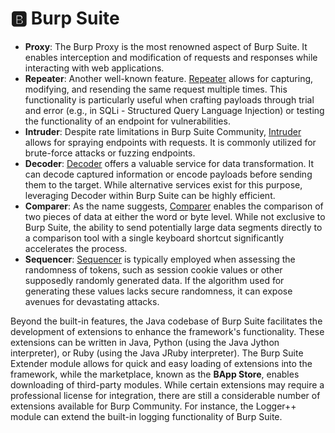 # 🅱️ Burp Suite

* **Proxy**: The Burp Proxy is the most renowned aspect of Burp Suite. It enables interception and modification of requests and responses while interacting with web applications.
* **Repeater**: Another well-known feature. [Repeater](https://tryhackme.com/room/burpsuiterepeater) allows for capturing, modifying, and resending the same request multiple times. This functionality is particularly useful when crafting payloads through trial and error (e.g., in SQLi - Structured Query Language Injection) or testing the functionality of an endpoint for vulnerabilities.
* **Intruder**: Despite rate limitations in Burp Suite Community, [Intruder](https://tryhackme.com/room/burpsuiteintruder) allows for spraying endpoints with requests. It is commonly utilized for brute-force attacks or fuzzing endpoints.
* **Decoder**: [Decoder](https://tryhackme.com/room/burpsuiteom) offers a valuable service for data transformation. It can decode captured information or encode payloads before sending them to the target. While alternative services exist for this purpose, leveraging Decoder within Burp Suite can be highly efficient.
* **Comparer**: As the name suggests, [Comparer](https://tryhackme.com/room/burpsuiteom) enables the comparison of two pieces of data at either the word or byte level. While not exclusive to Burp Suite, the ability to send potentially large data segments directly to a comparison tool with a single keyboard shortcut significantly accelerates the process.
* **Sequencer**: [Sequencer](https://tryhackme.com/room/burpsuiteom) is typically employed when assessing the randomness of tokens, such as session cookie values or other supposedly randomly generated data. If the algorithm used for generating these values lacks secure randomness, it can expose avenues for devastating attacks.

Beyond the built-in features, the Java codebase of Burp Suite facilitates the development of extensions to enhance the framework's functionality. These extensions can be written in Java, Python (using the Java Jython interpreter), or Ruby (using the Java JRuby interpreter). The Burp Suite Extender module allows for quick and easy loading of extensions into the framework, while the marketplace, known as the **BApp Store**, enables downloading of third-party modules. While certain extensions may require a professional license for integration, there are still a considerable number of extensions available for Burp Community. For instance, the Logger++ module can extend the built-in logging functionality of Burp Suite.

